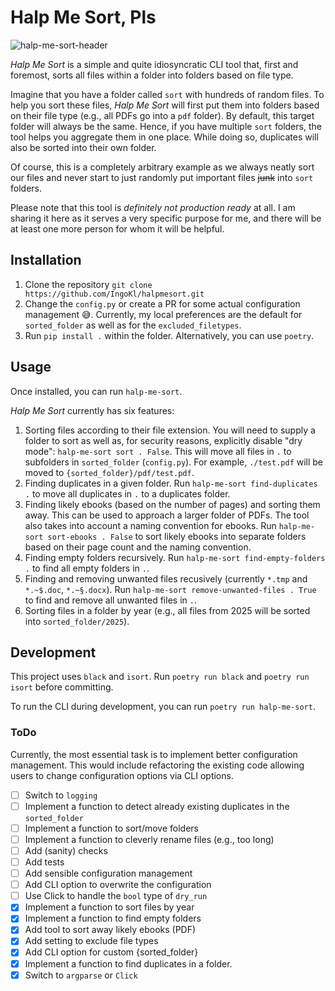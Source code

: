 # Halp Me Sort, Pls

![halp-me-sort-header](https://github.com/IngoKl/halpmesort/assets/16179317/6c584b2f-d106-43ee-b58e-19a1f47680c9)

*Halp Me Sort* is a simple and quite idiosyncratic CLI tool that, first and foremost, sorts all files within a folder into folders based on file type.

Imagine that you have a folder called `sort` with hundreds of random files. To help you sort these files, *Halp Me Sort* will first put them into folders based on their file type (e.g., all PDFs go into a `pdf` folder). By default, this target folder will always be the same. Hence, if you have multiple `sort` folders, the tool helps you aggregate them in one place. While doing so, duplicates will also be sorted into their own folder.

Of course, this is a completely arbitrary example as we always neatly sort our files and never start to just randomly put important files ~~junk~~ into `sort` folders.

Please note that this tool is *definitely not production ready* at all. I am sharing it here as it serves a very specific purpose for me, and there will be at least one more person for whom it will be helpful.

## Installation

1. Clone the repository `git clone https://github.com/IngoKl/halpmesort.git`
1. Change the `config.py` or create a PR for some actual configuration management 😅. Currently, my local preferences are the default for `sorted_folder` as well as for the `excluded_filetypes`.
1. Run `pip install .` within the folder. Alternatively, you can use `poetry`.

## Usage

Once installed, you can run `halp-me-sort`.

*Halp Me Sort* currently has six features:

1. Sorting files according to their file extension. You will need to supply a folder to sort as well as, for security reasons, explicitly disable "dry mode": `halp-me-sort sort . False`. This will move all files in `.` to subfolders in `sorted_folder` (`config.py`). For example, `./test.pdf` will be moved to `{sorted_folder}/pdf/test.pdf`.
1. Finding duplicates in a given folder. Run `halp-me-sort find-duplicates .` to move all duplicates in `.` to a duplicates folder.
1. Finding likely ebooks (based on the number of pages) and sorting them away. This can be used to approach a larger folder of PDFs. The tool also takes into account a naming convention for ebooks. Run `halp-me-sort sort-ebooks . False` to sort likely ebooks into separate folders based on their page count and the naming convention.
1. Finding empty folders recursively. Run `halp-me-sort find-empty-folders .` to find all empty folders in `.`.
1. Finding and removing unwanted files recusively (currently `*.tmp` and `*.~$.doc`, `*.~§.docx`). Run `halp-me-sort remove-unwanted-files . True` to find and remove all unwanted files in `.`.
1. Sorting files in a folder by year (e.g., all files from 2025 will be sorted into `sorted_folder/2025`).

## Development

This project uses `black` and `isort`. Run `poetry run black` and `poetry run isort` before committing.

To run the CLI during development, you can run `poetry run halp-me-sort`.

### ToDo

Currently, the most essential task is to implement better configuration management. This would include refactoring the existing code allowing users to change configuration options via CLI options.

- [ ] Switch to `logging`
- [ ] Implement a function to detect already existing duplicates in the `sorted_folder`
- [ ] Implement a function to sort/move folders
- [ ] Implement a function to cleverly rename files (e.g., too long)
- [ ] Add (sanity) checks
- [ ] Add tests
- [ ] Add sensible configuration management
- [ ] Add CLI option to overwrite the configuration
- [ ] Use Click to handle the `bool` type of `dry_run`
- [X] Implement a function to sort files by year
- [X] Implement a function to find empty folders
- [X] Add tool to sort away likely ebooks (PDF)
- [X] Add setting to exclude file types
- [X] Add CLI option for custom {sorted_folder}
- [X] Implement a function to find duplicates in a folder.
- [X] Switch to `argparse` or `Click`
